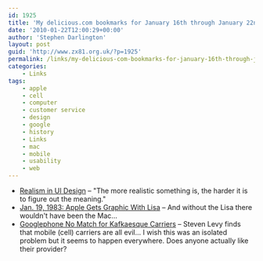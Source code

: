 ```yaml
---
id: 1925
title: 'My delicious.com bookmarks for January 16th through January 22nd'
date: '2010-01-22T12:00:29+00:00'
author: 'Stephen Darlington'
layout: post
guid: 'http://www.zx81.org.uk/?p=1925'
permalink: /links/my-delicious-com-bookmarks-for-january-16th-through-january-22nd.html
categories:
    - Links
tags:
    - apple
    - cell
    - computer
    - customer service
    - design
    - google
    - history
    - Links
    - mac
    - mobile
    - usability
    - web
---
```


- [Realism in UI Design](http://ignorethecode.net/blog/2010/01/21/realism_in_ui_design/) – "The more realistic something is, the harder it is to figure out the meaning."
- [Jan. 19, 1983: Apple Gets Graphic With Lisa](http://www.wired.com/thisdayintech/2010/01/0119apple-unveils-lisa?utm_source=feedburner&utm_medium=feed&utm_campaign=Feed%3A+wired%2Findex+%28Wired%3A+Index+3+%28Top+Stories+2%29%29&utm_content=Google+Reader) – And without the Lisa there wouldn't have been the Mac…
- [Googlephone No Match for Kafkaesque Carriers](http://www.wired.com/gadgetlab/2010/01/kafka-nexus-one?utm_source=feedburner&utm_medium=feed&utm_campaign=Feed%3A+wired%2Findex+%28Wired%3A+Index+3+%28Top+Stories+2%29%29&utm_content=Google+Reader) – Steven Levy finds that mobile (cell) carriers are all evil… I wish this was an isolated problem but it seems to happen everywhere. Does anyone actually like their provider?
